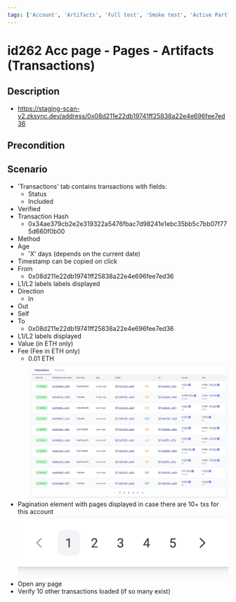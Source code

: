 ```yaml
---
tags: ['Account', 'Artifacts', 'Full test', 'Smoke test', 'Active Partly Manual', 'Active']
---
```


# id262 Acc page - Pages - Artifacts (Transactions)

## Description
  - https://staging-scan-v2.zksync.dev/address/0x08d211e22db19741ff25838a22e4e696fee7ed36

## Precondition


## Scenario
- 'Transactions' tab contains transactions with fields:
    - Status
    - Included
- Verified
- Transaction Hash
    - 0x34ae379cb2e2e319322a5476fbac7d98241e1ebc35bb5c7bb07f775d660f0b00
- Method
- Age
    - 'X' days (depends on the current date)
- Timestamp can be copied on click
- From
    - 0x08d211e22db19741ff25838a22e4e696fee7ed36
- L1/L2 labels labels displayed
- Direction
    - In
- Out
- Self
- To
    - 0x08d211e22db19741ff25838a22e4e696fee7ed36
- L1/L2 labels displayed
- Value (in ETH only)
- Fee (Fee in ETH only)
    - 0.01 ETH
      ![Screenshot](../../../../static/img/Pages/AccountsPage/id262_1.png)
- Pagination element with pages displayed in case there are 10+ txs for this account
  ![Screenshot](../../../../static/img/Pages/AccountsPage/id262_2.png)
- Open any page
- Verify 10 other transactions loaded (if so many exist)
